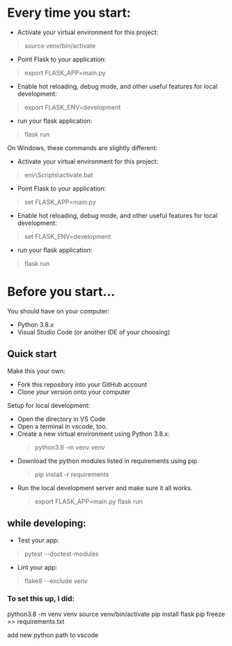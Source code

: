 
# Every time you start:
- Activate your virtual environment for this project: 
> source venv/bin/activate 
- Point Flask to your application: 
> export FLASK_APP=main.py
- Enable hot reloading, debug mode, and other useful features for local development:  
> export FLASK_ENV=development
- run your flask application: 
> flask run 

On Windows, these commands are slightly different: 
- Activate your virtual environment for this project: 
> env\Scripts\activate.bat
- Point Flask to your application: 
> set FLASK_APP=main.py
- Enable hot reloading, debug mode, and other useful features for local development:  
> set FLASK_ENV=development
- run your flask application: 
> flask run 


# Before you start... 
You should have on your computer:
- Python 3.8.x 
- Visual Studio Code (or another IDE of your choosing) 

## Quick start

Make this your own: 
- Fork this repository into your GitHub account 
- Clone _your_ version onto your computer 

Setup for local development: 
- Open the directory in VS Code
- Open a terminal in vscode, too. 
- Create a new virtual environment using Python 3.8.x: 
    > python3.8 -m venv venv 
- Download the python modules listed in requirements using pip
    > pip install -r requirements 
- Run the local development server and make sure it all works. 
    > export FLASK_APP=main.py
    > flask run 

## while developing: 
- Test your app: 
> pytest --doctest-modules
- Lint your app: 
> flake8 --exclude venv 



### To set this up, I did:

python3.8 -m venv venv 
source venv/bin/activate
pip install flask
pip freeze >> requirements.txt  

add new python path to vscode 